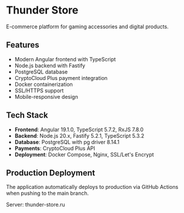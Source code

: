 # Thunder Store

E-commerce platform for gaming accessories and digital products.

## Features

- Modern Angular frontend with TypeScript
- Node.js backend with Fastify
- PostgreSQL database
- CryptoCloud Plus payment integration
- Docker containerization
- SSL/HTTPS support
- Mobile-responsive design

## Tech Stack

- **Frontend**: Angular 19.1.0, TypeScript 5.7.2, RxJS 7.8.0
- **Backend**: Node.js 20.x, Fastify 5.2.1, TypeScript 5.3.2
- **Database**: PostgreSQL with pg driver 8.14.1
- **Payments**: CryptoCloud Plus API
- **Deployment**: Docker Compose, Nginx, SSL/Let's Encrypt

## Production Deployment

The application automatically deploys to production via GitHub Actions when pushing to the main branch.

Server: thunder-store.ru 